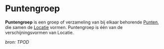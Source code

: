 # Puntengroep

**Puntengroep** is een groep of verzameling van bij elkaar behorende [Punten](#begrip-punt), die samen de [Locatie](#begrip-locatie) vormen. Puntengroep is één van de verschijningsvormen van Locatie.

*bron: TPOD*

